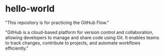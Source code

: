 # hello-world
"This repository is for practicing the GitHub Flow."


"GitHub is a cloud-based platform for version control and collaboration, allowing developers to manage and share code using Git. It enables teams to track changes, contribute to projects, and automate workflows efficiently."
